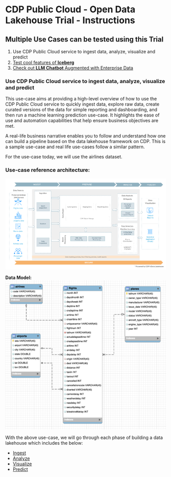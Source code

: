 # CDP Public Cloud - Open Data Lakehouse Trial - Instructions

## Multiple Use Cases can be tested using this Trial

1. Use CDP Public Cloud service to ingest data, analyze, visualize and predict
2. [Test cool features of **Iceberg**](iceberg.md)
3. [Check out **LLM Chatbot** Augmented with Enterprise Data](https://github.com/cloudera/CML_AMP_LLM_Chatbot_Augmented_with_Enterprise_Data)

### Use CDP Public Cloud service to ingest data, analyze, visualize and predict

This use-case aims at providing a high-level overview of how to use the CDP Public Cloud service to quickly ingest data, explore raw data, create curated versions of the data for simple reporting and dashboarding, and then run a machine learning prediction use-case. It highlights the ease of use and automation capabilities that help ensure business objectives are met.

A real-life business narrative enables you to follow and understand how one can build a pipeline based on the data lakehouse framework on CDP. This is a sample use-case and real life use-cases follow a similar pattern.

For the use-case today, we will use the airlines dataset.

### Use\-case reference architecture:

![CDP_One-Self_service_trial-use-case_development.png](images/CDP_One-Self_service_trial-use-case_development.png)

**Data Model:**
![sRDseVc087jXJZoaZqGhauBsX6cuUWueG8zitK8yDo-i0-ycdiR23d7ErVhPz75GqeJY6BEU_k6o59pVq8YGSB-8chMrjHKnsF2HXoU7RIHlcMqcQKvX-yKOkAJqeNVt7_OwKTSNtllAIDeIid5z4m4T8WEM3bDGmRDazGpzq_E4QL1HsxVTvEqhA.png](images/sRDseVc087jXJZoaZqGhauBsX6cuUWueG8zitK8yDo-i0-ycdiR23d7ErVhPz75GqeJY6BEU_k6o59pVq8YGSB-8chMrjHKnsF2HXoU7RIHlcMqcQKvX-yKOkAJqeNVt7_OwKTSNtllAIDeIid5z4m4T8WEM3bDGmRDazGpzq_E4QL1HsxVTvEqhA.png)

With the above use\-case, we will go through each phase of building a data lakehouse which includes the below:

- [Ingest](01_ingest.md)
- [Analyze](02_analyze.md)
- [Visualize](03_visualize.md)
- [Predict](04_predict.md)

